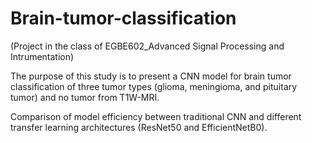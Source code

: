 # Brain-tumor-classification
(Project in the class of EGBE602_Advanced Signal Processing and Intrumentation)


The purpose of this study is to present a CNN model for brain tumor classification of three tumor types (glioma, meningioma, and pituitary tumor) and no tumor from T1W-MRI.

Comparison of model efficiency between traditional CNN and different transfer learning architectures (ResNet50 and EfficientNetB0).

